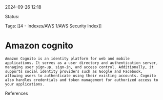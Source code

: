 2024-09-26 12:18

Status:

Tags:
[[4 - Indexes/AWS 1/AWS Security Index]]

# Amazon cognito

	Amazon Cognito is an identity platform for web and mobile applications. It serves as a user directory and authentication server, managing user sign-up, sign-in, and access control. Additionally, it supports social identity providers such as Google and Facebook, allowing users to authenticate using their existing accounts. Cognito also handles credentials and token management for authorized access to your applications.


References 